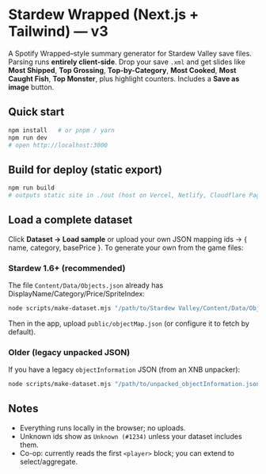 # Stardew Wrapped (Next.js + Tailwind) — v3

A Spotify Wrapped–style summary generator for Stardew Valley save files. Parsing runs **entirely client-side**. Drop your save `.xml` and get slides like **Most Shipped**, **Top Grossing**, **Top-by-Category**, **Most Cooked**, **Most Caught Fish**, **Top Monster**, plus highlight counters. Includes a **Save as image** button.

## Quick start
```bash
npm install   # or pnpm / yarn
npm run dev
# open http://localhost:3000
```

## Build for deploy (static export)
```bash
npm run build
# outputs static site in ./out (host on Vercel, Netlify, Cloudflare Pages, GitHub Pages, etc.)
```

## Load a complete dataset
Click **Dataset → Load sample** or upload your own JSON mapping ids → { name, category, basePrice }.
To generate your own from the game files:

### Stardew 1.6+ (recommended)
The file `Content/Data/Objects.json` already has DisplayName/Category/Price/SpriteIndex:
```bash
node scripts/make-dataset.mjs "/path/to/Stardew Valley/Content/Data/Objects.json" > public/objectMap.json
```
Then in the app, upload `public/objectMap.json` (or configure it to fetch by default).

### Older (legacy unpacked JSON)
If you have a legacy `objectInformation` JSON (from an XNB unpacker):
```bash
node scripts/make-dataset.mjs "/path/to/unpacked_objectInformation.json" > public/objectMap.json
```

## Notes
- Everything runs locally in the browser; no uploads.
- Unknown ids show as `Unknown (#1234)` unless your dataset includes them.
- Co-op: currently reads the first `<player>` block; you can extend to select/aggregate.
